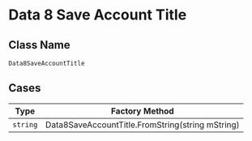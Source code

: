 
# Data 8 Save Account Title

## Class Name

`Data8SaveAccountTitle`

## Cases

| Type | Factory Method |
|  --- | --- |
| `string` | Data8SaveAccountTitle.FromString(string mString) |

